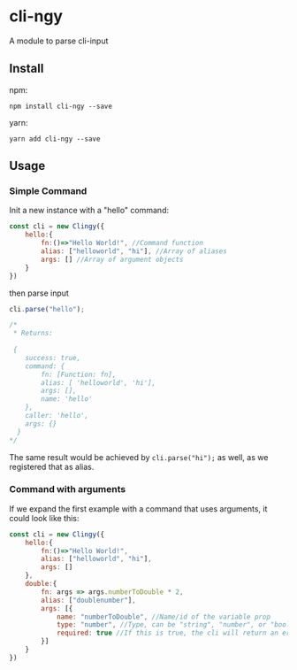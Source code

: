 # cli-ngy

A module to parse cli-input

## Install

npm:

```shell
npm install cli-ngy --save
```
yarn:

```shell
yarn add cli-ngy --save
```

## Usage

### Simple Command

Init a new instance with a "hello" command:

```js
const cli = new Clingy({
    hello:{
        fn:()=>"Hello World!", //Command function
        alias: ["helloworld", "hi"], //Array of aliases
        args: [] //Array of argument objects
    }
})
```

then parse input

```js
cli.parse("hello");

/*
 * Returns:
 
 {
    success: true,
    command: {
        fn: [Function: fn],
        alias: [ 'helloworld', 'hi'],
        args: [],
        name: 'hello'
    },
    caller: 'hello',
    args: {}
  } 
*/
```

The same result would be achieved by `cli.parse("hi");` as well, as we registered that as alias.

### Command with arguments

If we expand the first example with a command that uses arguments, it could look like this:

```js
const cli = new Clingy({
    hello:{
        fn:()=>"Hello World!",
        alias: ["helloworld", "hi"],
        args: []
    },
    double:{
        fn: args => args.numberToDouble * 2,
        alias: ["doublenumber"],
        args: [{
            name: "numberToDouble", //Name/id of the variable prop
            type: "number", //Type, can be "string", "number", or "boolean"
            required: true //If this is true, the cli will return an error if no argument is present
        }]
    }
})
```
